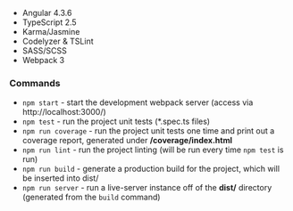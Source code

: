 

* Angular 4.3.6
* TypeScript 2.5
* Karma/Jasmine
* Codelyzer & TSLint
* SASS/SCSS
* Webpack 3

### Commands

* `npm start` - start the development webpack server (access via http://localhost:3000/)
* `npm test` - run the project unit tests (*.spec.ts files)
* `npm run coverage` - run the project unit tests one time and print out a coverage report, generated under **/coverage/index.html**
* `npm run lint` - run the project linting (will be run every time `npm test` is run)
* `npm run build` - generate a production build for the project, which will be inserted into dist/
* `npm run server` - run a live-server instance off of the **dist/** directory (generated from the `build` command)
